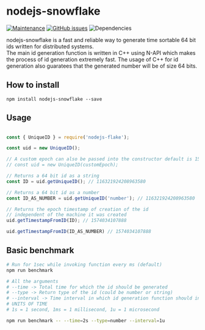 # nodejs-snowflake

[![Maintenance](https://img.shields.io/badge/Maintained%3F-yes-green.svg)](https://gitHub.com/utkarsh-pro/nodejs-snowflake/graphs/commit-activity)
[![GitHub issues](https://img.shields.io/github/issues/utkarsh-pro/nodejs-snowflake.svg)](https://gitHub.com/utkarsh-pro/nodejs-snowflake/issues/)
![Dependencies](https://img.shields.io/david/utkarsh-pro/nodejs-snowflake)

nodejs-snowflake is a fast and reliable way to generate time sortable 64 bit ids written for distributed systems.  
The main id generation function is written in C++ using N-API which makes the process of id generation extremely fast. The usage of C++
for id generation also guaratees that the generated number will be of size 64 bits.

## How to install

```
npm install nodejs-snowflake --save
```

## Usage
```javascript

const { UniqueID } = require('nodejs-flake');

const uid = new UniqueID(); 

// A custom epoch can also be passed into the constructor default is 1546300800000 (01-01-2019)
// const uid = new UniqueID(customEpoch);

// Returns a 64 bit id as a string
const ID = uid.getUniqueID(); // 116321924208963580

// Returns a 64 bit id as a number
const ID_AS_NUMBER = uid.getUniqueID('number'); // 116321924208963580

// Returns the epoch timestamp of creation of the id 
// independent of the machine it was created
uid.getTimestampFromID(ID); // 1574034107888

uid.getTimestampFromID(ID_AS_NUMBER) // 1574034107888

```

## Basic benchmark
```bash
# Run for 1sec while invoking function every ms (default)
npm run benchmark 

# All the arguments
# --time -> Total time for which the id should be generated
# --type -> Return type of the id (could be number or string)
# --interval -> Time interval in which id generation function should invoked
# UNITS OF TIME
# 1s = 1 second, 1ms = 1 millisecond, 1u = 1 microsecond

npm run benchmark -- --time=2s --type=number --interval=1u

```